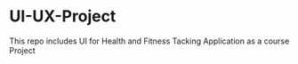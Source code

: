 # UI-UX-Project
This repo includes UI for Health and Fitness Tacking Application as a course Project
